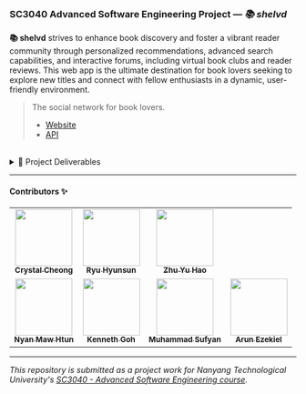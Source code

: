 ### SC3040 Advanced Software Engineering Project — _📚 shelvd_

**📚 shelvd** strives to enhance book discovery and foster a vibrant reader community through personalized recommendations, advanced search capabilities, and interactive forums, including virtual book clubs and reader reviews. This web app is the ultimate destination for book lovers seeking to explore new titles and connect with fellow enthusiasts in a dynamic, user-friendly environment.

> The social network for book lovers.<br/>
>
> - [Website](https://shelvd.vercel.app)
> - [API](https://shelvd-api.onrender.com/api)

<br/>

<details>
<summary>📂 Project Deliverables</summary>

### [Lab 1 Deliverables](./Deliverables/Lab%201/Deliverables.pdf)

> 📝 Compiled [Minutes 1](./Deliverables/Lab%201/Meeting-Minutes-1.pdf)<br/>
> 📝 Compiled [Minutes 1.1](./Deliverables/Lab%201/Meeting-Minutes-1.1.pdf)<br/>

_During lab session_

- [x] Team registration
- [x] Meeting minutes of in-class discussion
      _By following lab session_
- [x] [Wiki](https://github.com/mawsters/docs/wiki): Team information
  - [x] Include role designations
- [x] Admin: Meeting details
  - [x] Meeting minutes
  - [x] Include backlog snapshot
- [x] Docs: [Project proposal](./Deliverables/Lab%201/Project-Proposal-v1.1.pdf)
  - [x] Docs: Draft [use-case model](./Deliverables/Lab%201/Use-Case-Diagram-0.0.1.pdf) & [descriptions](./Deliverables/Lab%201/Use-Case-Descriptions-0.0.1.pdf)

### [Lab 2 Deliverables](./Deliverables/Lab%202/Deliverables.pdf)

> 📝 Compiled [Minutes 2](./Deliverables/Lab%201/Meeting-Minutes-1.pdf)<br/>
> 📝 Compiled [Minutes 2.1](./Deliverables/Lab%202/MM%202.1.pdf)<br/>

_During lab session_

- [x] Meeting minutes of in-class discussion
      _By following lab session_
- [x] System requirement specification
- [x] [Wiki](https://github.com/mawsters/docs/wiki)
  - [x] System requirement specification
  - [x] Quality Plan
  - [x] Meeting minutes
- [x] Admin: Meeting details
  - [x] Meeting minutes
  - [x] Include backlog snapshot
- [x] Docs:
  - [x] [System Requirement Specification](./Deliverables/Lab%202/SRS-0.0.2.pdf)
  - [x] [Quality Plan](./Deliverables/Lab%202/Quality-Plan-v0.2.pdf)

### [Lab 3 Deliverables](./Deliverables/Lab%203/Deliverables.pdf)

> 📝 Compiled [Minutes 3](./Deliverables/Lab%203/Meeting-Minutes-3.pdf)<br/>

_During lab session_

- [x] Meeting minutes of in-class discussion
      _By following lab session_
- [x] Wiki
  - [x] Meeting minutes
- [x] Admin: Meeting details
  - [x] Meeting minutes
  - [x] Include backlog snapshot
- [x] Docs:
  - [x] [Project Plan](./Deliverables/Lab%203/Project-Plan-v2.1.pdf)
  - [x] [Risk Management Plan](./Deliverables/Lab%203/Risk-Management-Plan-v2.1.pdf)

### [Lab 4 Deliverables](./Deliverables/Lab%203/Deliverables.pdf)

> 📝 Compiled [Minutes 4](./Deliverables/Lab%204/Meeting-Minutes-4.pdf)<br/>

_During lab session_

- [x] Meeting minutes of in-class discussion
      _By following lab session_
- [x] Wiki
  - [x] Meeting minutes
- [x] Admin: Meeting details
  - [x] Meeting minutes
  - [x] Include backlog snapshot
- [x] Docs:
  - [x] [Change Management Plan](./Deliverables/Lab%204/Change-Management-Plan-v2.1.pdf)
  - [x] [Software Configuration Management Plan](./Deliverables/Lab%204/Configuration-Management-Plan-v1.2.pdf)
  - [x] [Release Plan](./Deliverables/Lab%204/Release-Plan-v1.3.pdf)

### [Lab 5 Deliverables](./Deliverables/Lab%205/Deliverables.pdf)

> 📝 Compiled [Minutes 5](./Deliverables/Lab%205/Meeting-Minutes-5.pdf)<br/>

_During lab session_

- [x] Meeting minutes of in-class discussion
      _By following lab session_
- [x] Wiki
  - [x] Meeting minutes
- [x] Admin: Meeting details
  - [x] Meeting minutes
  - [x] Include backlog snapshot
- [x] Docs:
  - [x] [Product Presentation](./Deliverables/Lab%205/Product-Presentation.pdf)
  - [x] [Test Plan](./Deliverables/Lab%205/Test-Plan-v1.4.pdf)
  - [x] [Test Cases and Test Coverage Report](./Deliverables/Lab%205/Test-Cases-and-Requirements-Test-Coverage-Report-v1.0.pdf)

</details>

---

#### Contributors ✨

<table>
  <tr>
    <td align="center"><a href="https://github.com/crystalcheong"  target="_blank"><img src="https://avatars.githubusercontent.com/u/65748007?v=4?s=100" width="100px;" alt=""/><br /><sub><b>Crystal Cheong</b></sub></a><br /></td>
    <td align="center"><a href="https://github.com/hyunsunryu2020" target="_blank"><img src="https://avatars.githubusercontent.com/u/101242965?v=4?s=100" width="100px;" alt=""/><br /><sub><b>Ryu Hyunsun</b></sub></a><br /></td>
    <td align="center"><a href="https://github.com/yuhaopro" target="_blank"><img src="https://avatars.githubusercontent.com/u/64051449?v=4?s=100" width="100px;" alt=""/><br /><sub><b>Zhu Yu Hao</b></sub></a><br /></td>
  </tr>
  <tr>
    <td align="center"><a href="https://github.com/NyanMaw" target="_blank"><img src="https://avatars.githubusercontent.com/u/85445638?v=4?s=100" width="100px;" alt=""/><br /><sub><b>Nyan Maw Htun</b></sub></a><br /></td>
    <td align="center"><a href="https://github.com/Kennethgjw" target="_blank"><img src="https://avatars.githubusercontent.com/u/102150867?v=4?s=100" width="100px;" alt=""/><br /><sub><b>Kenneth Goh</b></sub></a><br /></td>
    <td align="center"><a href="https://github.com/sufyanjais" target="_blank"><img src="https://avatars.githubusercontent.com/u/37979114?v=4?s=100" width="100px;" alt=""/><br /><sub><b>Muhammad Sufyan</b></sub></a><br /></td>
  <td align="center"><a href="https://github.com/arunezekiel98" target="_blank"><img src="https://avatars.githubusercontent.com/u/124077159?v=4?s=100" width="100px;" alt=""/><br /><sub><b>Arun Ezekiel</b></sub></a><br /></td>
  </tr>
</table>

---

_This repository is submitted as a project work for Nanyang Technological University's [SC3040 - Advanced Software Engineering course](https://www.nanyangmods.com/modules/cz3002-advanced-software-engineering-3-0-au/)._

